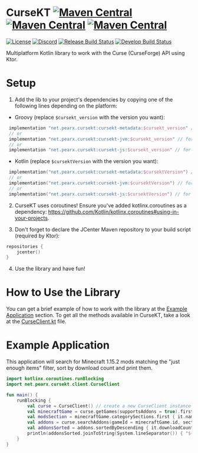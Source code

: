 # CurseKT [![Maven Central](https://img.shields.io/maven-central/v/net.pearx.cursekt/cursekt-metadata.svg?label=common&logo=kotlin&logoColor=white)](https://search.maven.org/search?q=g:%22net.pearx.cursekt%22%20AND%20a:%22cursekt-metadata%22) [![Maven Central](https://img.shields.io/maven-central/v/net.pearx.cursekt/cursekt-jvm.svg?label=jvm&logo=java&logoColor=white)](https://search.maven.org/search?q=g:%22net.pearx.cursekt%22%20AND%20a:%22cursekt-jvm%22) [![Maven Central](https://img.shields.io/maven-central/v/net.pearx.cursekt/cursekt-js.svg?label=js&logo=javascript&logoColor=white)](https://search.maven.org/search?q=g:%22net.pearx.cursekt%22%20AND%20a:%22cursekt-js%22)
[![License](https://img.shields.io/github/license/pearxteam/cursekt.svg)](https://raw.githubusercontent.com/pearxteam/cursekt/master/LICENSE.TXT)
[![Discord](https://img.shields.io/discord/136085738151346176.svg?logo=discord&logoColor=white)](https://discord.gg/q9cX9QE)
[![Release Build Status](https://img.shields.io/jenkins/build/https/ci.pearx.net/job/pearxteam/job/cursekt/job/master.svg?label=build%20%5Bmaster%5D&logo=jenkins&logoColor=white)](https://ci.pearx.net/job/pearxteam/job/cursekt/job/master/)
[![Develop Build Status](https://img.shields.io/jenkins/build/https/ci.pearx.net/job/pearxteam/job/cursekt/job/develop.svg?label=build%20%5Bdevelop%5D&logo=jenkins&logoColor=white)](https://ci.pearx.net/job/pearxteam/job/cursekt/job/develop/)

Multiplatform Kotlin library to work with the Curse (CurseForge) API using Ktor.

# Setup
1. Add the lib to your project's dependencies by copying one of the following lines depending on the platform:
- Groovy (replace `$cursekt_version` with the version you want):
```groovy
 implementation "net.pearx.cursekt:cursekt-metadata:$cursekt_version" // for Common
 // or
 implementation "net.pearx.cursekt:cursekt-jvm:$cursekt_version" // for JVM
 // or
 implementation "net.pearx.cursekt:cursekt-js:$cursekt_version" // for JS
```
- Kotlin (replace `$cursektVersion` with the version you want):
```kotlin
 implementation("net.pearx.cursekt:cursekt-metadata:$cursektVersion") // for Common
 // or
 implementation("net.pearx.cursekt:cursekt-jvm:$cursektVersion") // for JVM
 // or
 implementation("net.pearx.cursekt:cursekt-js:$cursektVersion") // for JS
```

2. CurseKT uses coroutines! Ensure you've added kotlinx.coroutines as a dependency: https://github.com/Kotlin/kotlinx.coroutines#using-in-your-projects.

3. Don't forget to declare the JCenter Maven repository to your build script (required by Ktor):
```kotlin
repositories {
    jcenter()
}
```

4. Use the library and have fun!

# How to Use the Library
You can get a brief example of how to work with the library at the [Example Application](#example-application) section. To get all the methods available in CurseKT, take a look at the [CurseClient.kt](src/commonMain/kotlin/net/pearx/cursekt/client/CurseClient.kt) file.

# Example Application
This application will search for Minecraft 1.15.2 mods matching the "just enough items" filter, sort by download count and print them.
```kotlin
import kotlinx.coroutines.runBlocking
import net.pearx.cursekt.client.CurseClient

fun main() {
    runBlocking {
        val curse = CurseClient() // create a new CurseClient instance
        val minecraftGame = curse.getGames(supportsAddons = true).first { it.slug == "minecraft" } // get Minecraft game
        val modsSection = minecraftGame.categorySections.first { it.name == "Mods" } // get Minecraft Mods section
        val addons = curse.searchAddons(gameId = minecraftGame.id, sectionId = modsSection.gameCategoryId, gameVersion = "1.15.2", searchFilter = "just enough items") // search for Minecraft 1.15.2 mods matching the "just enough items" filter
        val addonsSorted = addons.sortedByDescending { it.downloadCount } // sort search results by download count
        println(addonsSorted.joinToString(System.lineSeparator()) { "${it.name} - ${it.downloadCount.toInt()}" }) // print sorted search results
    }
}
```